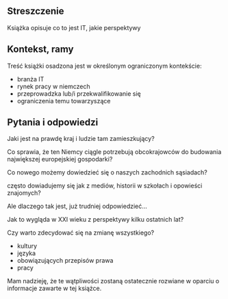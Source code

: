 ## Streszczenie

Książka opisuje co to jest IT, jakie perspektywy
 


## Kontekst, ramy

Treść książki osadzona jest w określonym ograniczonym kontekście:

+ branża IT
+ rynek pracy w niemczech
+ przeprowadzka lub/i przekwalifikowanie się
+ ograniczenia temu towarzyszące 

## Pytania i odpowiedzi

Jaki jest na prawdę kraj i ludzie tam zamieszkujący?

Co sprawia, że ten Niemcy ciągle potrzebują obcokrajowców do budowania największej europejskiej gospodarki?

Co nowego możemy dowiedzieć się o naszych zachodnich sąsiadach?

często dowiadujemy się jak z mediów, historii w szkołach i opowieści znajomych?

Ale dlaczego tak jest, już trudniej odpowiedzieć...

Jak to wygląda w XXI wieku z perspektywy kilku ostatnich lat?

Czy warto zdecydować się na zmianę wszystkiego?

+ kultury
+ języka
+ obowiązujących przepisów prawa
+ pracy

Mam nadzieję, że te wątpliwości zostaną ostatecznie rozwiane w oparciu o informacje zawarte w tej książce.

